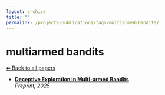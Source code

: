 ```yaml
---
layout: archive
title: ""
permalink: /projects-publications/tags/multiarmed-bandits/
---
```


# multiarmed bandits
[⬅ Back to all papers](../../)

- **[Deceptive Exploration in Multi-armed Bandits](../papers.md)**  
  *Preprint, 2025*